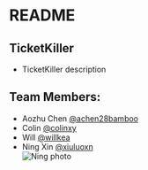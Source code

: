 # README

## TicketKiller

* TicketKiller description

## Team Members:

* Aozhu Chen [@achen28bamboo](https://github.com/achen28bamboo)
* Colin [@colinxy](https://github.com/colinxy)
* Will [@willkea](https://github.com/willkea)
* Ning Xin [@xiuluoxn](https://github.com/xiuluoxn)
<br>![Ning photo](https://avatars0.githubusercontent.com/u/22165743?v=3&s=400)

